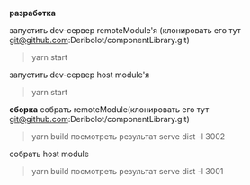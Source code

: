 **разработка**

запустить dev-сервер remoteModule'я (клонировать его тут git@github.com:Deribolot/componentLibrary.git)
> yarn start

запустить dev-сервер host module'я
> yarn start

**сборка**
собрать remoteModule(клонировать его тут git@github.com:Deribolot/componentLibrary.git)
> yarn build
посмотреть результат
> serve dist -l 3002 

собрать host module
> yarn build
посмотреть результат
> serve dist -l 3001 



